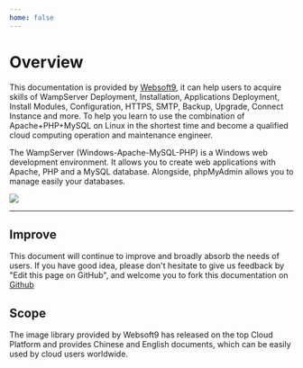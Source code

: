 ```yaml
---
home: false
---
```


# Overview

This documentation is provided by [Websoft9](https://www.websoft9.com/), it can help users to acquire skills of WampServer Deployment, Installation, Applications Deployment, Install Modules, Configuration, HTTPS, SMTP, Backup, Upgrade, Connect Instance and more. To help you learn to use the combination of Apache+PHP+MySQL on Linux in the shortest time and become a qualified cloud computing operation and maintenance engineer.

The WampServer (Windows-Apache-MySQL-PHP) is a Windows web development environment. It allows you to create web applications with Apache, PHP and a MySQL database. Alongside, phpMyAdmin allows you to manage easily your databases.

![](https://libs.websoft9.com/Websoft9/DocsPicture/en/wampserver/wampserver-phpini-websoft9.png)

---

## Improve

This document will continue to improve and broadly absorb the needs of users. If you have good idea, please don't hesitate to give us feedback by "Edit this page on GitHub", and welcome you to fork this documentation on [Github](https://github.com/Websoft9/ansible-wampserver)

## Scope

The image library provided by Websoft9 has released on the top Cloud Platform and provides Chinese and English documents, which can be easily used by cloud users worldwide.